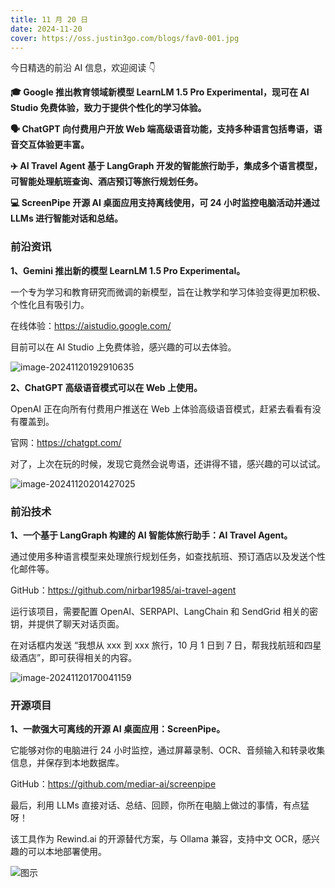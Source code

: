 ```yaml
---
title: 11 月 20 日
date: 2024-11-20
cover: https://oss.justin3go.com/blogs/fav0-001.jpg
---
```


今日精选的前沿 AI 信息，欢迎阅读 👇

**🎓 Google 推出教育领域新模型 LearnLM 1.5 Pro Experimental，现可在 AI Studio 免费体验，致力于提供个性化的学习体验。**

**🗣️ ChatGPT 向付费用户开放 Web 端高级语音功能，支持多种语言包括粤语，语音交互体验更丰富。**

**✈️ AI Travel Agent 基于 LangGraph 开发的智能旅行助手，集成多个语言模型，可智能处理航班查询、酒店预订等旅行规划任务。**

**💻 ScreenPipe 开源 AI 桌面应用支持离线使用，可 24 小时监控电脑活动并通过 LLMs 进行智能对话和总结。**



### 前沿资讯

**1、Gemini 推出新的模型 LearnLM 1.5 Pro Experimental。**

一个专为学习和教育研究而微调的新模型，旨在让教学和学习体验变得更加积极、个性化且有吸引力。

在线体验：https://aistudio.google.com/

目前可以在 AI Studio 上免费体验，感兴趣的可以去体验。

![image-20241120192910635](https://cdn.jsdelivr.net/gh/freelander/oss@master/ai-daily/2024-11-20/image-20241120192910635.png)

**2、ChatGPT 高级语音模式可以在 Web 上使用。**

OpenAI 正在向所有付费用户推送在 Web 上体验高级语音模式，赶紧去看看有没有覆盖到。

官网：https://chatgpt.com/

对了，上次在玩的时候，发现它竟然会说粤语，还讲得不错，感兴趣的可以试试。

![image-20241120201427025](https://cdn.jsdelivr.net/gh/freelander/oss@master/ai-daily/2024-11-20/image-20241120201427025.png)

### 前沿技术

**1、一个基于 LangGraph 构建的 AI 智能体旅行助手：AI Travel Agent。**

通过使用多种语言模型来处理旅行规划任务，如查找航班、预订酒店以及发送个性化邮件等。

GitHub：https://github.com/nirbar1985/ai-travel-agent

运行该项目，需要配置 OpenAI、SERPAPI、LangChain 和 SendGrid 相关的密钥，并提供了聊天对话页面。

在对话框内发送 “我想从 xxx 到 xxx 旅行，10 月 1 日到 7 日，帮我找航班和四星级酒店”，即可获得相关的内容。

![image-20241120170041159](https://cdn.jsdelivr.net/gh/freelander/oss@master/ai-daily/2024-11-20/image-20241120170041159.png)



### 开源项目

**1、一款强大可离线的开源 AI 桌面应用：ScreenPipe。**

它能够对你的电脑进行 24 小时监控，通过屏幕录制、OCR、音频输入和转录收集信息，并保存到本地数据库。

GitHub：https://github.com/mediar-ai/screenpipe

最后，利用 LLMs 直接对话、总结、回顾，你所在电脑上做过的事情，有点猛呀！

该工具作为 Rewind.ai 的开源替代方案，与 Ollama 兼容，支持中文 OCR，感兴趣的可以本地部署使用。

![图示](https://cdn.jsdelivr.net/gh/freelander/oss@master/ai-daily/2024-11-20/diagram2.png)